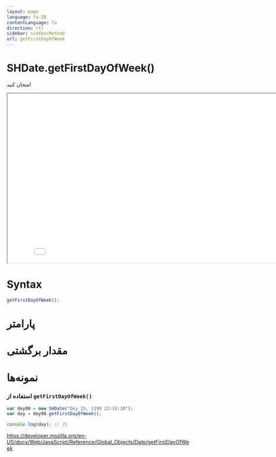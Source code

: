 ```yaml
---
layout: page
language: fa-IR
contentLanguage: fa
direction: rtl
sidebar: sidebarMethod
url: getFirstDayOfWeek
---
```


# SHDate.getFirstDayOfWeek()

امتحان کنید

<iframe style="width: 830px; height: 460px;" src="/SHDateTime-js/examples/live.html?function=getFirstDayOfWeek" title="MDN Web Docs Interactive Example" loading="lazy"></iframe>
<br/>

# Syntax

```js
getFirstDayOfWeek();
```

# پارامتر

# مقدار برگشتی

# نمونه‌ها

### استفاده از <code dir="ltr">getFirstDayOfWeek()</code>

```js
var dey90 = new SHDate("Dey 25, 1390 23:15:30");
var day = dey90.getFirstDayOfWeek();

console.log(day); // 25
```

https://developer.mozilla.org/en-US/docs/Web/JavaScript/Reference/Global_Objects/Date/getFirstDayOfWeek
